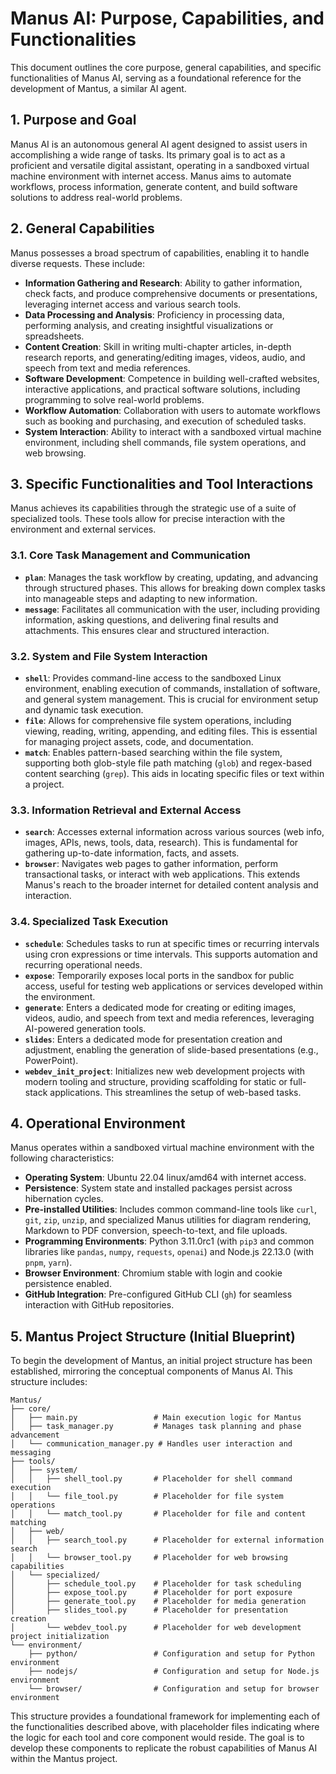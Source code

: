 # Manus AI: Purpose, Capabilities, and Functionalities

This document outlines the core purpose, general capabilities, and specific functionalities of Manus AI, serving as a foundational reference for the development of Mantus, a similar AI agent.

## 1. Purpose and Goal

Manus AI is an autonomous general AI agent designed to assist users in accomplishing a wide range of tasks. Its primary goal is to act as a proficient and versatile digital assistant, operating in a sandboxed virtual machine environment with internet access. Manus aims to automate workflows, process information, generate content, and build software solutions to address real-world problems.

## 2. General Capabilities

Manus possesses a broad spectrum of capabilities, enabling it to handle diverse requests. These include:

*   **Information Gathering and Research**: Ability to gather information, check facts, and produce comprehensive documents or presentations, leveraging internet access and various search tools.
*   **Data Processing and Analysis**: Proficiency in processing data, performing analysis, and creating insightful visualizations or spreadsheets.
*   **Content Creation**: Skill in writing multi-chapter articles, in-depth research reports, and generating/editing images, videos, audio, and speech from text and media references.
*   **Software Development**: Competence in building well-crafted websites, interactive applications, and practical software solutions, including programming to solve real-world problems.
*   **Workflow Automation**: Collaboration with users to automate workflows such as booking and purchasing, and execution of scheduled tasks.
*   **System Interaction**: Ability to interact with a sandboxed virtual machine environment, including shell commands, file system operations, and web browsing.

## 3. Specific Functionalities and Tool Interactions

Manus achieves its capabilities through the strategic use of a suite of specialized tools. These tools allow for precise interaction with the environment and external services.

### 3.1. Core Task Management and Communication

*   **`plan`**: Manages the task workflow by creating, updating, and advancing through structured phases. This allows for breaking down complex tasks into manageable steps and adapting to new information.
*   **`message`**: Facilitates all communication with the user, including providing information, asking questions, and delivering final results and attachments. This ensures clear and structured interaction.

### 3.2. System and File System Interaction

*   **`shell`**: Provides command-line access to the sandboxed Linux environment, enabling execution of commands, installation of software, and general system management. This is crucial for environment setup and dynamic task execution.
*   **`file`**: Allows for comprehensive file system operations, including viewing, reading, writing, appending, and editing files. This is essential for managing project assets, code, and documentation.
*   **`match`**: Enables pattern-based searching within the file system, supporting both glob-style file path matching (`glob`) and regex-based content searching (`grep`). This aids in locating specific files or text within a project.

### 3.3. Information Retrieval and External Access

*   **`search`**: Accesses external information across various sources (web info, images, APIs, news, tools, data, research). This is fundamental for gathering up-to-date information, facts, and assets.
*   **`browser`**: Navigates web pages to gather information, perform transactional tasks, or interact with web applications. This extends Manus's reach to the broader internet for detailed content analysis and interaction.

### 3.4. Specialized Task Execution

*   **`schedule`**: Schedules tasks to run at specific times or recurring intervals using cron expressions or time intervals. This supports automation and recurring operational needs.
*   **`expose`**: Temporarily exposes local ports in the sandbox for public access, useful for testing web applications or services developed within the environment.
*   **`generate`**: Enters a dedicated mode for creating or editing images, videos, audio, and speech from text and media references, leveraging AI-powered generation tools.
*   **`slides`**: Enters a dedicated mode for presentation creation and adjustment, enabling the generation of slide-based presentations (e.g., PowerPoint).
*   **`webdev_init_project`**: Initializes new web development projects with modern tooling and structure, providing scaffolding for static or full-stack applications. This streamlines the setup of web-based tasks.

## 4. Operational Environment

Manus operates within a sandboxed virtual machine environment with the following characteristics:

*   **Operating System**: Ubuntu 22.04 linux/amd64 with internet access.
*   **Persistence**: System state and installed packages persist across hibernation cycles.
*   **Pre-installed Utilities**: Includes common command-line tools like `curl`, `git`, `zip`, `unzip`, and specialized Manus utilities for diagram rendering, Markdown to PDF conversion, speech-to-text, and file uploads.
*   **Programming Environments**: Python 3.11.0rc1 (with `pip3` and common libraries like `pandas`, `numpy`, `requests`, `openai`) and Node.js 22.13.0 (with `pnpm`, `yarn`).
*   **Browser Environment**: Chromium stable with login and cookie persistence enabled.
*   **GitHub Integration**: Pre-configured GitHub CLI (`gh`) for seamless interaction with GitHub repositories.


## 5. Mantus Project Structure (Initial Blueprint)

To begin the development of Mantus, an initial project structure has been established, mirroring the conceptual components of Manus AI. This structure includes:

```
Mantus/
├── core/
│   ├── main.py                 # Main execution logic for Mantus
│   ├── task_manager.py         # Manages task planning and phase advancement
│   └── communication_manager.py # Handles user interaction and messaging
├── tools/
│   ├── system/
│   │   ├── shell_tool.py       # Placeholder for shell command execution
│   │   └── file_tool.py        # Placeholder for file system operations
│   │   └── match_tool.py       # Placeholder for file and content matching
│   ├── web/
│   │   ├── search_tool.py      # Placeholder for external information search
│   │   └── browser_tool.py     # Placeholder for web browsing capabilities
│   └── specialized/
│       ├── schedule_tool.py    # Placeholder for task scheduling
│       ├── expose_tool.py      # Placeholder for port exposure
│       ├── generate_tool.py    # Placeholder for media generation
│       ├── slides_tool.py      # Placeholder for presentation creation
│       └── webdev_tool.py      # Placeholder for web development project initialization
└── environment/
    ├── python/                 # Configuration and setup for Python environment
    ├── nodejs/                 # Configuration and setup for Node.js environment
    └── browser/                # Configuration and setup for browser environment
```

This structure provides a foundational framework for implementing each of the functionalities described above, with placeholder files indicating where the logic for each tool and core component would reside. The goal is to develop these components to replicate the robust capabilities of Manus AI within the Mantus project.
